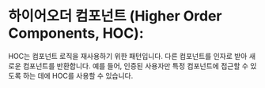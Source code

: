 # 하이어오더 컴포넌트 (Higher Order Components, HOC):
HOC는 컴포넌트 로직을 재사용하기 위한 패턴입니다.
다른 컴포넌트를 인자로 받아 새로운 컴포넌트를 반환합니다.
예를 들어, 인증된 사용자만 특정 컴포넌트에 접근할 수 있도록 하는 데에 HOC를 사용할 수 있습니다.
